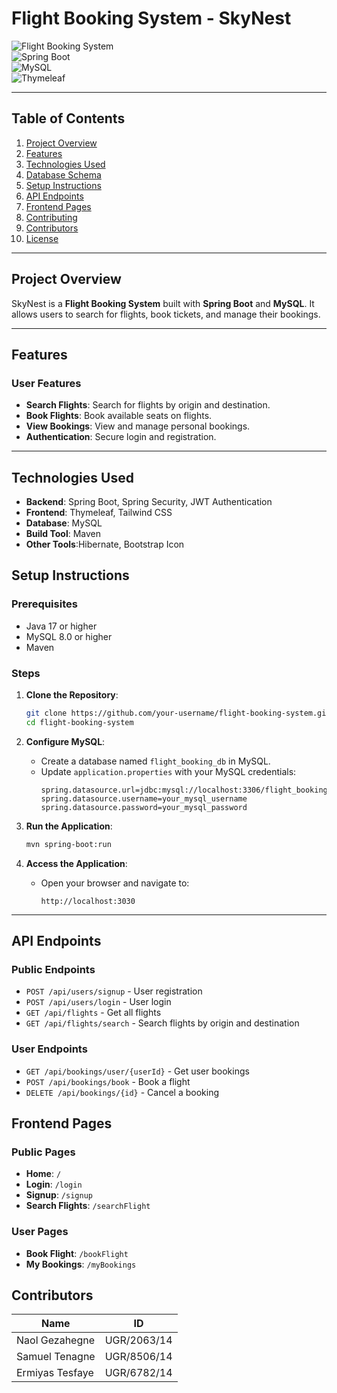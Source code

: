 # **Flight Booking System - SkyNest**

![Flight Booking System](https://img.shields.io/badge/Status-Active-brightgreen)  
![Spring Boot](https://img.shields.io/badge/Spring%20Boot-3.1.5-brightgreen)  
![MySQL](https://img.shields.io/badge/MySQL-8.0-blue)  
![Thymeleaf](https://img.shields.io/badge/Thymeleaf-3.1.2-orange)  

---

## **Table of Contents**
1. [Project Overview](#project-overview)
2. [Features](#features)
3. [Technologies Used](#technologies-used)
4. [Database Schema](#database-schema)
5. [Setup Instructions](#setup-instructions)
6. [API Endpoints](#api-endpoints)
7. [Frontend Pages](#frontend-pages)
8. [Contributing](#contributing)
9. [Contributors](#contributors)
10. [License](#license)

---

## **Project Overview**
SkyNest is a **Flight Booking System** built with **Spring Boot** and **MySQL**. It allows users to search for flights, book tickets, and manage their bookings.

---

## **Features**
### **User Features**
- **Search Flights**: Search for flights by origin and destination.
- **Book Flights**: Book available seats on flights.
- **View Bookings**: View and manage personal bookings.
- **Authentication**: Secure login and registration.

---

## **Technologies Used**
- **Backend**: Spring Boot, Spring Security, JWT Authentication
- **Frontend**: Thymeleaf, Tailwind CSS
- **Database**: MySQL
- **Build Tool**: Maven
- **Other Tools**:Hibernate, Bootstrap Icon


## **Setup Instructions**
### **Prerequisites**
- Java 17 or higher
- MySQL 8.0 or higher
- Maven

### **Steps**
1. **Clone the Repository**:
   ```bash
   git clone https://github.com/your-username/flight-booking-system.git
   cd flight-booking-system
   ```

2. **Configure MySQL**:
   - Create a database named `flight_booking_db` in MySQL.
   - Update `application.properties` with your MySQL credentials:
     ```properties
     spring.datasource.url=jdbc:mysql://localhost:3306/flight_booking_db
     spring.datasource.username=your_mysql_username
     spring.datasource.password=your_mysql_password
     ```

3. **Run the Application**:
   ```bash
   mvn spring-boot:run
   ```

4. **Access the Application**:
   - Open your browser and navigate to:
     ```
     http://localhost:3030
     ```

---

## **API Endpoints**
### **Public Endpoints**
- `POST /api/users/signup` - User registration
- `POST /api/users/login` - User login
- `GET /api/flights` - Get all flights
- `GET /api/flights/search` - Search flights by origin and destination

### **User Endpoints**
- `GET /api/bookings/user/{userId}` - Get user bookings
- `POST /api/bookings/book` - Book a flight
- `DELETE /api/bookings/{id}` - Cancel a booking


## **Frontend Pages**
### **Public Pages**
- **Home**: `/`
- **Login**: `/login`
- **Signup**: `/signup`
- **Search Flights**: `/searchFlight`

### **User Pages**
- **Book Flight**: `/bookFlight`
- **My Bookings**: `/myBookings`



## **Contributors**
| Name              | ID            |
|------------------|--------------|
| Naol Gezahegne   | UGR/2063/14  |
| Samuel Tenagne   | UGR/8506/14  |
| Ermiyas Tesfaye  | UGR/6782/14  |



